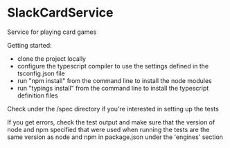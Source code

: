 # SlackCardService
Service for playing card games

Getting started:
- clone the project locally
- configure the typescript compiler to use the settings defined in the tsconfig.json file
- run "npm install" from the command line to install the node modules
- run "typings install" from the command line to install the typescript definition files

Check under the /spec directory if you're interested in setting up the tests

If you get errors, check the test output and make sure that the version of node and npm specified 
that were used when running the tests are the same version as node and npm in package.json under the 
'engines' section
